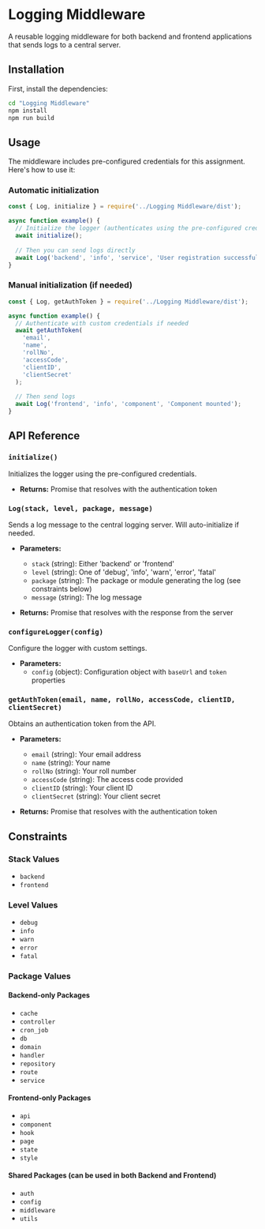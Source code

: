 # Logging Middleware

A reusable logging middleware for both backend and frontend applications that sends logs to a central server.

## Installation

First, install the dependencies:

```bash
cd "Logging Middleware"
npm install
npm run build
```

## Usage

The middleware includes pre-configured credentials for this assignment. Here's how to use it:

### Automatic initialization

```javascript
const { Log, initialize } = require('../Logging Middleware/dist');

async function example() {
  // Initialize the logger (authenticates using the pre-configured credentials)
  await initialize();
  
  // Then you can send logs directly
  await Log('backend', 'info', 'service', 'User registration successful');
}
```

### Manual initialization (if needed)

```javascript
const { Log, getAuthToken } = require('../Logging Middleware/dist');

async function example() {
  // Authenticate with custom credentials if needed
  await getAuthToken(
    'email',
    'name',
    'rollNo',
    'accessCode',
    'clientID',
    'clientSecret'
  );
  
  // Then send logs
  await Log('frontend', 'info', 'component', 'Component mounted');
}
```

## API Reference

### `initialize()`

Initializes the logger using the pre-configured credentials.

- **Returns:** Promise that resolves with the authentication token

### `Log(stack, level, package, message)`

Sends a log message to the central logging server. Will auto-initialize if needed.

- **Parameters:**
  - `stack` (string): Either 'backend' or 'frontend'
  - `level` (string): One of 'debug', 'info', 'warn', 'error', 'fatal'
  - `package` (string): The package or module generating the log (see constraints below)
  - `message` (string): The log message

- **Returns:** Promise that resolves with the response from the server

### `configureLogger(config)`

Configure the logger with custom settings.

- **Parameters:**
  - `config` (object): Configuration object with `baseUrl` and `token` properties

### `getAuthToken(email, name, rollNo, accessCode, clientID, clientSecret)`

Obtains an authentication token from the API.

- **Parameters:**
  - `email` (string): Your email address
  - `name` (string): Your name
  - `rollNo` (string): Your roll number
  - `accessCode` (string): The access code provided
  - `clientID` (string): Your client ID
  - `clientSecret` (string): Your client secret

- **Returns:** Promise that resolves with the authentication token

## Constraints

### Stack Values
- `backend`
- `frontend`

### Level Values
- `debug`
- `info`
- `warn`
- `error`
- `fatal`

### Package Values

#### Backend-only Packages
- `cache`
- `controller`
- `cron_job`
- `db`
- `domain`
- `handler`
- `repository`
- `route`
- `service`

#### Frontend-only Packages
- `api`
- `component`
- `hook`
- `page`
- `state`
- `style`

#### Shared Packages (can be used in both Backend and Frontend)
- `auth`
- `config`
- `middleware`
- `utils`
